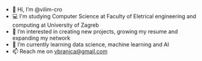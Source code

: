 - 👋 Hi, I’m @vilim-cro
- 💻 I'm studying Computer Science at Faculty of Eletrical engineering and computing at University of Zagreb
- 👀 I’m interested in creating new projects, growing my resume and expanding my network
- 🌱 I’m currently learning data science, machine learning and AI
- 📫 Reach me on vbranica@gmail.com

<!---
vilim-cro/vilim-cro is a ✨ special ✨ repository because its `README.md` (this file) appears on your GitHub profile.
You can click the Preview link to take a look at your changes.
--->
